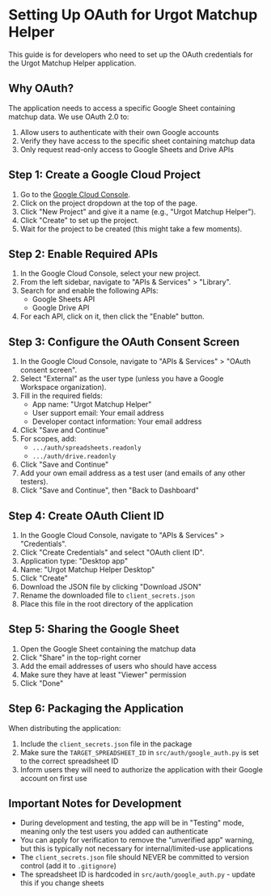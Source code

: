 # Setting Up OAuth for Urgot Matchup Helper

This guide is for developers who need to set up the OAuth credentials for the Urgot Matchup Helper application.

## Why OAuth?

The application needs to access a specific Google Sheet containing matchup data. We use OAuth 2.0 to:

1. Allow users to authenticate with their own Google accounts
2. Verify they have access to the specific sheet containing matchup data
3. Only request read-only access to Google Sheets and Drive APIs

## Step 1: Create a Google Cloud Project

1. Go to the [Google Cloud Console](https://console.cloud.google.com/).
2. Click on the project dropdown at the top of the page.
3. Click "New Project" and give it a name (e.g., "Urgot Matchup Helper").
4. Click "Create" to set up the project.
5. Wait for the project to be created (this might take a few moments).

## Step 2: Enable Required APIs

1. In the Google Cloud Console, select your new project.
2. From the left sidebar, navigate to "APIs & Services" > "Library".
3. Search for and enable the following APIs:
   - Google Sheets API
   - Google Drive API
4. For each API, click on it, then click the "Enable" button.

## Step 3: Configure the OAuth Consent Screen

1. In the Google Cloud Console, navigate to "APIs & Services" > "OAuth consent screen".
2. Select "External" as the user type (unless you have a Google Workspace organization).
3. Fill in the required fields:
   - App name: "Urgot Matchup Helper"
   - User support email: Your email address
   - Developer contact information: Your email address
4. Click "Save and Continue"
5. For scopes, add:
   - `.../auth/spreadsheets.readonly`
   - `.../auth/drive.readonly`
6. Click "Save and Continue"
7. Add your own email address as a test user (and emails of any other testers).
8. Click "Save and Continue", then "Back to Dashboard"

## Step 4: Create OAuth Client ID

1. In the Google Cloud Console, navigate to "APIs & Services" > "Credentials".
2. Click "Create Credentials" and select "OAuth client ID".
3. Application type: "Desktop app"
4. Name: "Urgot Matchup Helper Desktop"
5. Click "Create"
6. Download the JSON file by clicking "Download JSON"
7. Rename the downloaded file to `client_secrets.json`
8. Place this file in the root directory of the application

## Step 5: Sharing the Google Sheet

1. Open the Google Sheet containing the matchup data
2. Click "Share" in the top-right corner
3. Add the email addresses of users who should have access
4. Make sure they have at least "Viewer" permission
5. Click "Done"

## Step 6: Packaging the Application

When distributing the application:

1. Include the `client_secrets.json` file in the package
2. Make sure the `TARGET_SPREADSHEET_ID` in `src/auth/google_auth.py` is set to the correct spreadsheet ID
3. Inform users they will need to authorize the application with their Google account on first use

## Important Notes for Development

- During development and testing, the app will be in "Testing" mode, meaning only the test users you added can authenticate
- You can apply for verification to remove the "unverified app" warning, but this is typically not necessary for internal/limited-use applications
- The `client_secrets.json` file should NEVER be committed to version control (add it to `.gitignore`)
- The spreadsheet ID is hardcoded in `src/auth/google_auth.py` - update this if you change sheets 
